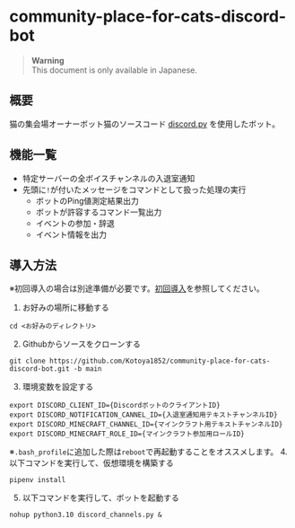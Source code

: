 # community-place-for-cats-discord-bot

> **Warning**<br>
> This document is only available in Japanese.

## 概要
猫の集会場オーナーボット猫のソースコード
[discord.py](https://discordpy.readthedocs.io/ja/latest/) を使用したボット。

## 機能一覧
- 特定サーバーの全ボイスチャンネルの入退室通知
- 先頭に`!`が付いたメッセージをコマンドとして扱った処理の実行
  - ボットのPing値測定結果出力
  - ボットが許容するコマンド一覧出力
  - イベントの参加・辞退
  - イベント情報を出力

## 導入方法
※初回導入の場合は別途準備が必要です。[初回導入]()を参照してください。
1. お好みの場所に移動する
```
cd <お好みのディレクトリ>
```
2. Githubからソースをクローンする
```
git clone https://github.com/Kotoya1852/community-place-for-cats-discord-bot.git -b main
```
3. 環境変数を設定する
```
export DISCORD_CLIENT_ID={DiscordボットのクライアントID}
export DISCORD_NOTIFICATION_CANNEL_ID={入退室通知用テキストチャンネルID}
export DISCORD_MINECRAFT_CHANNEL_ID={マインクラフト用テキストチャンネルID}
export DISCORD_MINECRAFT_ROLE_ID={マインクラフト参加用ロールID}
```
※`.bash_profile`に追加した際は`reboot`で再起動することをオススメします。
4. 以下コマンドを実行して、仮想環境を構築する
```
pipenv install
```
5. 以下コマンドを実行して、ボットを起動する
```
nohup python3.10 discord_channels.py &
```
